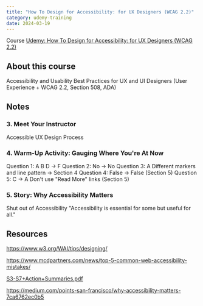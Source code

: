 ```yaml
---
title: "How To Design for Accessibility: for UX Designers (WCAG 2.2)"
category: udemy-training
date: 2024-03-19
---
```


Course [Udemy: How To Design for Accessibility: for UX Designers (WCAG 2.2)](https://www.udemy.com/share/1040w43@nwKkFJZGJPabY0tZUvLqKWMbQKiCaL21EGRC8nROqd77HAH_qZmnnw9sDmqubKVT/)

## About this course

Accessibility and Usability Best Practices for UX and UI Designers (User Experience + WCAG 2.2, Section 508, ADA)

## Notes

### 3. Meet Your Instructor

Accessible UX Design Process

### 4. Warm-Up Activity: Gauging Where You're At Now

Question 1: A B D → F
Question 2: No → No
Question 3: A Different markers and line pattern → Section 4
Question 4: False → False (Section 5)
Question 5: C → A Don't use "Read More" links (Section 5)

### 5. Story: Why Accessibility Matters

Shut out of Accessibility
"Accessibility is essential for some but useful for all."

## Resources

<https://www.w3.org/WAI/tips/designing/>

<https://www.mcdpartners.com/news/top-5-common-web-accessibility-mistakes/>

[S3-S7+Action+Summaries.pdf](/assets/S3-S7+Action+Summaries.pdf)

<https://medium.com/points-san-francisco/why-accessibility-matters-7ca6762ec0b5>